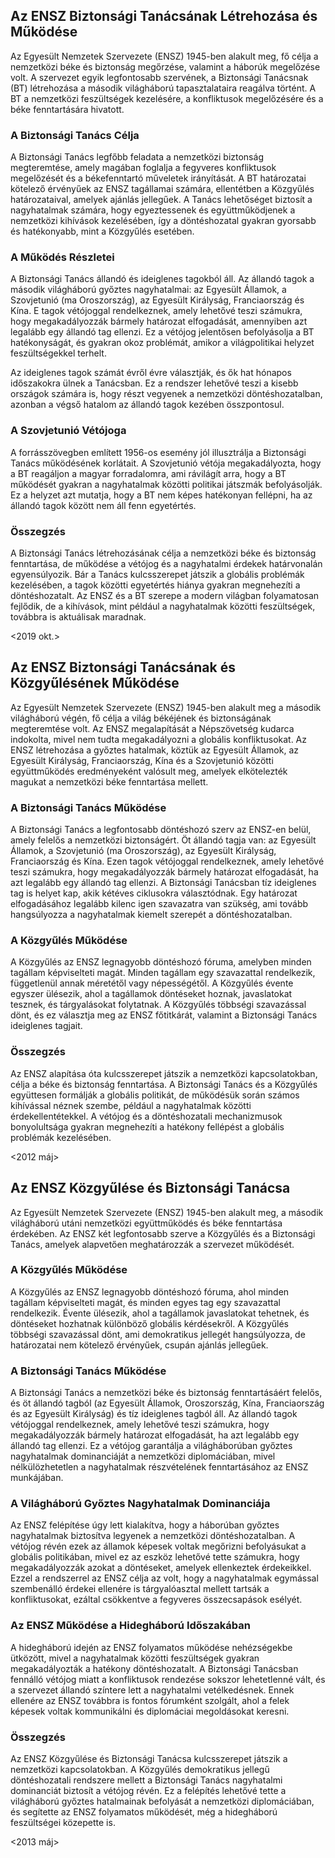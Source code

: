 ## Az ENSZ Biztonsági Tanácsának Létrehozása és Működése

Az Egyesült Nemzetek Szervezete (ENSZ) 1945-ben alakult meg, fő célja a nemzetközi béke és biztonság megőrzése, valamint a háborúk megelőzése volt. A szervezet egyik legfontosabb szervének, a Biztonsági Tanácsnak (BT) létrehozása a második világháború tapasztalataira reagálva történt. A BT a nemzetközi feszültségek kezelésére, a konfliktusok megelőzésére és a béke fenntartására hivatott.

### A Biztonsági Tanács Célja

A Biztonsági Tanács legfőbb feladata a nemzetközi biztonság megteremtése, amely magában foglalja a fegyveres konfliktusok megelőzését és a békefenntartó műveletek irányítását. A BT határozatai kötelező érvényűek az ENSZ tagállamai számára, ellentétben a Közgyűlés határozataival, amelyek ajánlás jellegűek. A Tanács lehetőséget biztosít a nagyhatalmak számára, hogy egyeztessenek és együttműködjenek a nemzetközi kihívások kezelésében, így a döntéshozatal gyakran gyorsabb és hatékonyabb, mint a Közgyűlés esetében.

### A Működés Részletei

A Biztonsági Tanács állandó és ideiglenes tagokból áll. Az állandó tagok a második világháború győztes nagyhatalmai: az Egyesült Államok, a Szovjetunió (ma Oroszország), az Egyesült Királyság, Franciaország és Kína. E tagok vétójoggal rendelkeznek, amely lehetővé teszi számukra, hogy megakadályozzák bármely határozat elfogadását, amennyiben azt legalább egy állandó tag ellenzi. Ez a vétójog jelentősen befolyásolja a BT hatékonyságát, és gyakran okoz problémát, amikor a világpolitikai helyzet feszültségekkel terhelt.

Az ideiglenes tagok számát évről évre választják, és ők hat hónapos időszakokra ülnek a Tanácsban. Ez a rendszer lehetővé teszi a kisebb országok számára is, hogy részt vegyenek a nemzetközi döntéshozatalban, azonban a végső hatalom az állandó tagok kezében összpontosul.

### A Szovjetunió Vétójoga

A forrásszövegben említett 1956-os esemény jól illusztrálja a Biztonsági Tanács működésének korlátait. A Szovjetunió vétója megakadályozta, hogy a BT reagáljon a magyar forradalomra, ami rávilágít arra, hogy a BT működését gyakran a nagyhatalmak közötti politikai játszmák befolyásolják. Ez a helyzet azt mutatja, hogy a BT nem képes hatékonyan fellépni, ha az állandó tagok között nem áll fenn egyetértés.

### Összegzés

A Biztonsági Tanács létrehozásának célja a nemzetközi béke és biztonság fenntartása, de működése a vétójog és a nagyhatalmi érdekek határvonalán egyensúlyozik. Bár a Tanács kulcsszerepet játszik a globális problémák kezelésében, a tagok közötti egyetértés hiánya gyakran megnehezíti a döntéshozatalt. Az ENSZ és a BT szerepe a modern világban folyamatosan fejlődik, de a kihívások, mint például a nagyhatalmak közötti feszültségek, továbbra is aktuálisak maradnak.

<2019 okt.>

## Az ENSZ Biztonsági Tanácsának és Közgyűlésének Működése

Az Egyesült Nemzetek Szervezete (ENSZ) 1945-ben alakult meg a második világháború végén, fő célja a világ békéjének és biztonságának megteremtése volt. Az ENSZ megalapítását a Népszövetség kudarca indokolta, mivel nem tudta megakadályozni a globális konfliktusokat. Az ENSZ létrehozása a győztes hatalmak, köztük az Egyesült Államok, az Egyesült Királyság, Franciaország, Kína és a Szovjetunió közötti együttműködés eredményeként valósult meg, amelyek elkötelezték magukat a nemzetközi béke fenntartása mellett.

### A Biztonsági Tanács Működése

A Biztonsági Tanács a legfontosabb döntéshozó szerv az ENSZ-en belül, amely felelős a nemzetközi biztonságért. Öt állandó tagja van: az Egyesült Államok, a Szovjetunió (ma Oroszország), az Egyesült Királyság, Franciaország és Kína. Ezen tagok vétójoggal rendelkeznek, amely lehetővé teszi számukra, hogy megakadályozzák bármely határozat elfogadását, ha azt legalább egy állandó tag ellenzi. A Biztonsági Tanácsban tíz ideiglenes tag is helyet kap, akik kétéves ciklusokra választódnak. Egy határozat elfogadásához legalább kilenc igen szavazatra van szükség, ami tovább hangsúlyozza a nagyhatalmak kiemelt szerepét a döntéshozatalban.

### A Közgyűlés Működése

A Közgyűlés az ENSZ legnagyobb döntéshozó fóruma, amelyben minden tagállam képviselteti magát. Minden tagállam egy szavazattal rendelkezik, függetlenül annak méretétől vagy népességétől. A Közgyűlés évente egyszer ülésezik, ahol a tagállamok döntéseket hoznak, javaslatokat tesznek, és tárgyalásokat folytatnak. A Közgyűlés többségi szavazással dönt, és ez választja meg az ENSZ főtitkárát, valamint a Biztonsági Tanács ideiglenes tagjait.

### Összegzés

Az ENSZ alapítása óta kulcsszerepet játszik a nemzetközi kapcsolatokban, célja a béke és biztonság fenntartása. A Biztonsági Tanács és a Közgyűlés együttesen formálják a globális politikát, de működésük során számos kihívással néznek szembe, például a nagyhatalmak közötti érdekellentétekkel. A vétójog és a döntéshozatali mechanizmusok bonyolultsága gyakran megnehezíti a hatékony fellépést a globális problémák kezelésében.

<2012 máj>
## Az ENSZ Közgyűlése és Biztonsági Tanácsa

Az Egyesült Nemzetek Szervezete (ENSZ) 1945-ben alakult meg, a második világháború utáni nemzetközi együttműködés és béke fenntartása érdekében. Az ENSZ két legfontosabb szerve a Közgyűlés és a Biztonsági Tanács, amelyek alapvetően meghatározzák a szervezet működését.

### A Közgyűlés Működése

A Közgyűlés az ENSZ legnagyobb döntéshozó fóruma, ahol minden tagállam képviselteti magát, és minden egyes tag egy szavazattal rendelkezik. Évente ülésezik, ahol a tagállamok javaslatokat tehetnek, és döntéseket hozhatnak különböző globális kérdésekről. A Közgyűlés többségi szavazással dönt, ami demokratikus jellegét hangsúlyozza, de határozatai nem kötelező érvényűek, csupán ajánlás jellegűek.

### A Biztonsági Tanács Működése

A Biztonsági Tanács a nemzetközi béke és biztonság fenntartásáért felelős, és öt állandó tagból (az Egyesült Államok, Oroszország, Kína, Franciaország és az Egyesült Királyság) és tíz ideiglenes tagból áll. Az állandó tagok vétójoggal rendelkeznek, amely lehetővé teszi számukra, hogy megakadályozzák bármely határozat elfogadását, ha azt legalább egy állandó tag ellenzi. Ez a vétójog garantálja a világháborúban győztes nagyhatalmak dominanciáját a nemzetközi diplomáciában, mivel nélkülözhetetlen a nagyhatalmak részvételének fenntartásához az ENSZ munkájában.

### A Világháború Győztes Nagyhatalmak Dominanciája

Az ENSZ felépítése úgy lett kialakítva, hogy a háborúban győztes nagyhatalmak biztosítva legyenek a nemzetközi döntéshozatalban. A vétójog révén ezek az államok képesek voltak megőrizni befolyásukat a globális politikában, mivel ez az eszköz lehetővé tette számukra, hogy megakadályozzák azokat a döntéseket, amelyek ellenkeztek érdekeikkel. Ezzel a rendszerrel az ENSZ célja az volt, hogy a nagyhatalmak egymással szembenálló érdekei ellenére is tárgyalóasztal mellett tartsák a konfliktusokat, ezáltal csökkentve a fegyveres összecsapások esélyét.

### Az ENSZ Működése a Hidegháború Időszakában

A hidegháború idején az ENSZ folyamatos működése nehézségekbe ütközött, mivel a nagyhatalmak közötti feszültségek gyakran megakadályozták a hatékony döntéshozatalt. A Biztonsági Tanácsban fennálló vétójog miatt a konfliktusok rendezése sokszor lehetetlenné vált, és a szervezet állandó színtere lett a nagyhatalmi vetélkedésnek. Ennek ellenére az ENSZ továbbra is fontos fórumként szolgált, ahol a felek képesek voltak kommunikálni és diplomáciai megoldásokat keresni.

### Összegzés

Az ENSZ Közgyűlése és Biztonsági Tanácsa kulcsszerepet játszik a nemzetközi kapcsolatokban. A Közgyűlés demokratikus jellegű döntéshozatali rendszere mellett a Biztonsági Tanács nagyhatalmi dominanciát biztosít a vétójog révén. Ez a felépítés lehetővé tette a világháború győztes hatalmainak befolyását a nemzetközi diplomáciában, és segítette az ENSZ folyamatos működését, még a hidegháború feszültségei közepette is.

<2013 máj>

